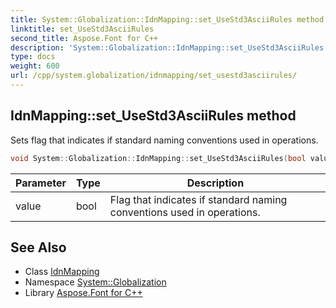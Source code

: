 ```yaml
---
title: System::Globalization::IdnMapping::set_UseStd3AsciiRules method
linktitle: set_UseStd3AsciiRules
second_title: Aspose.Font for C++
description: 'System::Globalization::IdnMapping::set_UseStd3AsciiRules method. Sets flag that indicates if standard naming conventions used in operations in C++.'
type: docs
weight: 600
url: /cpp/system.globalization/idnmapping/set_usestd3asciirules/
---
```

## IdnMapping::set_UseStd3AsciiRules method


Sets flag that indicates if standard naming conventions used in operations.

```cpp
void System::Globalization::IdnMapping::set_UseStd3AsciiRules(bool value)
```


| Parameter | Type | Description |
| --- | --- | --- |
| value | bool | Flag that indicates if standard naming conventions used in operations. |

## See Also

* Class [IdnMapping](../)
* Namespace [System::Globalization](../../)
* Library [Aspose.Font for C++](../../../)

